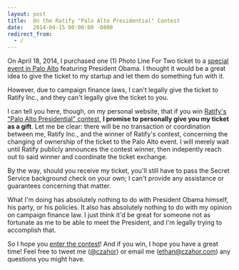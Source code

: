 ```yaml
---
layout: post
title:  On the Ratify "Palo Alto Presidential" Contest
date:   2014-04-15 00:00:00 -0800
redirect_from:
  - /
---
```


On April 18, 2014, I purchased one (1) Photo Line For Two ticket to a 
<a href="https://my.democrats.org/page/contribute/PaloAltoReceptionMay8?custom1=98870421" target="_blank">special event in Palo Alto</a> featuring President Obama. 
I thought it would be a great idea to give the ticket to my startup and let them do something fun with it. 

However, due to campaign finance laws, I can't legally give the ticket to Ratify Inc., and they can't legally give the ticket to you.

I can tell you here, though, on my personal website, that if you win [Ratify's "Palo Alto Presidential" contest](http://www.ratifyapp.com/contest), 
**I promise to personally give you my ticket as a gift**. Let me be clear: there will be no transaction or coordination between me, Ratify Inc., and the winner of Ratify's contest, concerning the changing of ownership of the ticket to the Palo Alto event. I will merely wait until Ratify publicly announces the contest winner, then indepently reach out to said winner and coordinate the ticket exchange.

By the way, should you receive my ticket, you'll still have to pass the Secret Service background check on your own; I can't provide any assistance or guarantees concerning that matter. 

What I'm doing has absolutely nothing to do with President Obama himself, his party, or his policies. It also has absolutely nothing to do with my opinion on campaign finance law. I just think it'd be great for someone not as fortunate as me to be able to meet the President, and I'm legally trying to accomplish that.

So I hope you [enter the contest](http://www.ratifyapp.com/contest)! And if you win, I hope you have a great time! 
Feel free to tweet me (<a href="https://twitter.com/czahor" target="_blank">@czahor</a>) or email me (<a href="mailto:ethan@czahor.com" target="_blank">ethan@czahor.com</a>) any questions you might have.